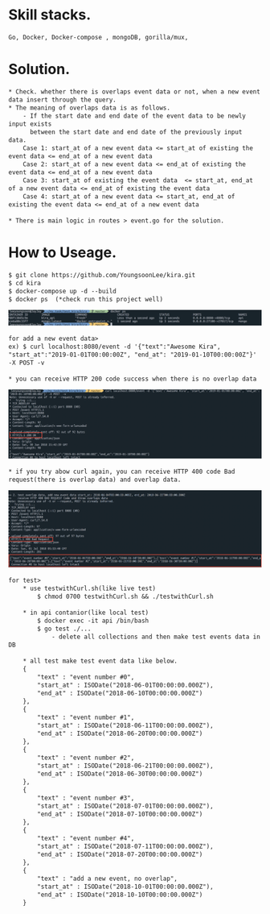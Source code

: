 # Skill stacks.  
    Go, Docker, Docker-compose , mongoDB, gorilla/mux, 

# Solution.  
    * Check. whether there is overlaps event data or not, when a new event data insert through the query.
    * The meaning of overlaps data is as follows.
        - If the start date and end date of the event data to be newly input exists  
          between the start date and end date of the previously input data.  
        Case 1: start_at of a new event data <= start_at of existing the event data <= end_at of a new event data  
        Case 2: start_at of a new event data <= end_at of existing the event data <= end_at of a new event data  
        Case 3: start_at of existing the event data  <= start_at, end_at of a new event data <= end_at of existing the event data  
        Case 4: start_at of a new event data <= start_at, end_at of existing the event data <= end_at of a new event data  

    * There is main logic in routes > event.go for the solution.  

# How to Useage.  
    $ git clone https://github.com/YoungsoonLee/kira.git  
    $ cd kira
    $ docker-compose up -d --build
    $ docker ps  (*check run this project well)  
   ![](./img/ps.png)  

    for add a new event data> 
    ex) $ curl localhost:8080/event -d '{"text":"Awesome Kira", "start_at":"2019-01-01T00:00:00Z", "end_at": "2019-01-10T00:00:00Z"}' -X POST -v  

    * you can receive HTTP 200 code success when there is no overlap data
   ![](./img/200.png)  

    * if you try abow curl again, you can receive HTTP 400 code Bad request(there is overlap data) and overlap data.
   ![](./img/400.png)  

    for test> 
        * use testwithCurl.sh(like live test)
            $ chmod 0700 testwithCurl.sh && ./testwithCurl.sh 

        * in api contanior(like local test)
            $ docker exec -it api /bin/bash
            $ go test ./...  
                - delete all collections and then make test events data in DB 

        * all test make test event data like below.  
        {
            "text" : "event number #0",
            "start_at" : ISODate("2018-06-01T00:00:00.000Z"),
            "end_at" : ISODate("2018-06-10T00:00:00.000Z")
        },
        {
            "text" : "event number #1",
            "start_at" : ISODate("2018-06-11T00:00:00.000Z"),
            "end_at" : ISODate("2018-06-20T00:00:00.000Z")
        },
        {
            "text" : "event number #2",
            "start_at" : ISODate("2018-06-21T00:00:00.000Z"),
            "end_at" : ISODate("2018-06-30T00:00:00.000Z")
        },
        {
            "text" : "event number #3",
            "start_at" : ISODate("2018-07-01T00:00:00.000Z"),
            "end_at" : ISODate("2018-07-10T00:00:00.000Z")
        },
        {
            "text" : "event number #4",
            "start_at" : ISODate("2018-07-11T00:00:00.000Z"),
            "end_at" : ISODate("2018-07-20T00:00:00.000Z")
        },
        {
            "text" : "add a new event, no overlap",
            "start_at" : ISODate("2018-10-01T00:00:00.000Z"),
            "end_at" : ISODate("2018-10-10T00:00:00.000Z")
        }


